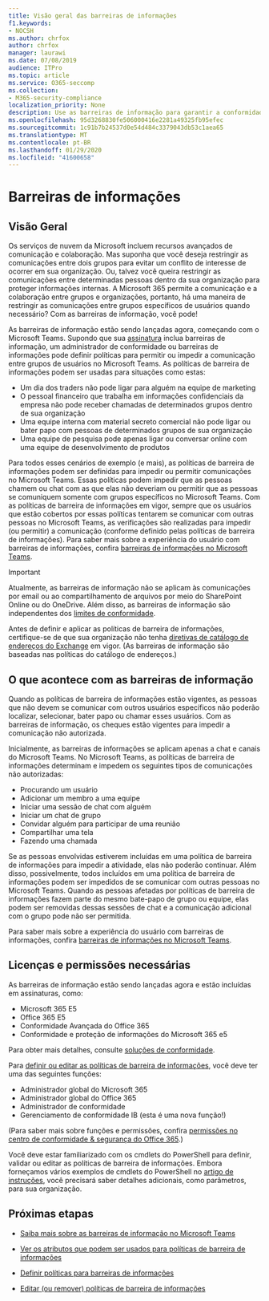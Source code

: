 ```yaml
---
title: Visão geral das barreiras de informações
f1.keywords:
- NOCSH
ms.author: chrfox
author: chrfox
manager: laurawi
ms.date: 07/08/2019
audience: ITPro
ms.topic: article
ms.service: O365-seccomp
ms.collection:
- M365-security-compliance
localization_priority: None
description: Use as barreiras de informação para garantir a conformidade de comunicação usando o Microsoft Teams em sua organização.
ms.openlocfilehash: 95d3268830fe506000416e2281a49325fb95efec
ms.sourcegitcommit: 1c91b7b24537d0e54d484c3379043db53c1aea65
ms.translationtype: MT
ms.contentlocale: pt-BR
ms.lasthandoff: 01/29/2020
ms.locfileid: "41600658"
---
```

# <a name="information-barriers"></a>Barreiras de informações

## <a name="overview"></a>Visão Geral

Os serviços de nuvem da Microsoft incluem recursos avançados de comunicação e colaboração. Mas suponha que você deseja restringir as comunicações entre dois grupos para evitar um conflito de interesse de ocorrer em sua organização. Ou, talvez você queira restringir as comunicações entre determinadas pessoas dentro da sua organização para proteger informações internas. A Microsoft 365 permite a comunicação e a colaboração entre grupos e organizações, portanto, há uma maneira de restringir as comunicações entre grupos específicos de usuários quando necessário? Com as barreiras de informação, você pode! 

As barreiras de informação estão sendo lançadas agora, começando com o Microsoft Teams. Supondo que sua [assinatura](#required-licenses-and-permissions) inclua barreiras de informação, um administrador de conformidade ou barreiras de informações pode definir políticas para permitir ou impedir a comunicação entre grupos de usuários no Microsoft Teams. As políticas de barreira de informações podem ser usadas para situações como estas:

- Um dia dos traders não pode ligar para alguém na equipe de marketing
- O pessoal financeiro que trabalha em informações confidenciais da empresa não pode receber chamadas de determinados grupos dentro de sua organização
- Uma equipe interna com material secreto comercial não pode ligar ou bater papo com pessoas de determinados grupos de sua organização
- Uma equipe de pesquisa pode apenas ligar ou conversar online com uma equipe de desenvolvimento de produtos

Para todos esses cenários de exemplo (e mais), as políticas de barreira de informações podem ser definidas para impedir ou permitir comunicações no Microsoft Teams. Essas políticas podem impedir que as pessoas chamem ou chat com as que elas não deveriam ou permitir que as pessoas se comuniquem somente com grupos específicos no Microsoft Teams. Com as políticas de barreira de informações em vigor, sempre que os usuários que estão cobertos por essas políticas tentarem se comunicar com outras pessoas no Microsoft Teams, as verificações são realizadas para impedir (ou permitir) a comunicação (conforme definido pelas políticas de barreira de informações). Para saber mais sobre a experiência do usuário com barreiras de informações, confira [barreiras de informações no Microsoft Teams](https://docs.microsoft.com/MicrosoftTeams/information-barriers-in-teams).

> [!IMPORTANT]
> Atualmente, as barreiras de informação não se aplicam às comunicações por email ou ao compartilhamento de arquivos por meio do SharePoint Online ou do OneDrive. Além disso, as barreiras de informação são independentes dos [limites de conformidade](tagging-and-assessment-in-advanced-ediscovery.md).<p>Antes de definir e aplicar as políticas de barreira de informações, certifique-se de que sua organização não tenha [diretivas de catálogo de endereços do Exchange](https://docs.microsoft.com/exchange/address-books/address-book-policies/address-book-policies) em vigor. (As barreiras de informação são baseadas nas políticas do catálogo de endereços.) 

## <a name="what-happens-with-information-barriers"></a>O que acontece com as barreiras de informação

Quando as políticas de barreira de informações estão vigentes, as pessoas que não devem se comunicar com outros usuários específicos não poderão localizar, selecionar, bater papo ou chamar esses usuários. Com as barreiras de informação, os cheques estão vigentes para impedir a comunicação não autorizada.

Inicialmente, as barreiras de informações se aplicam apenas a chat e canais do Microsoft Teams. No Microsoft Teams, as políticas de barreira de informações determinam e impedem os seguintes tipos de comunicações não autorizadas:
- Procurando um usuário
- Adicionar um membro a uma equipe
- Iniciar uma sessão de chat com alguém
- Iniciar um chat de grupo
- Convidar alguém para participar de uma reunião
- Compartilhar uma tela
- Fazendo uma chamada 

Se as pessoas envolvidas estiverem incluídas em uma política de barreira de informações para impedir a atividade, elas não poderão continuar. Além disso, possivelmente, todos incluídos em uma política de barreira de informações podem ser impedidos de se comunicar com outras pessoas no Microsoft Teams. Quando as pessoas afetadas por políticas de barreira de informações fazem parte do mesmo bate-papo de grupo ou equipe, elas podem ser removidas dessas sessões de chat e a comunicação adicional com o grupo pode não ser permitida.

Para saber mais sobre a experiência do usuário com barreiras de informações, confira [barreiras de informações no Microsoft Teams](https://docs.microsoft.com/MicrosoftTeams/information-barriers-in-teams).

## <a name="required-licenses-and-permissions"></a>Licenças e permissões necessárias

As barreiras de informação estão sendo lançadas agora e estão incluídas em assinaturas, como:

- Microsoft 365 E5
- Office 365 E5
- Conformidade Avançada do Office 365
- Conformidade e proteção de informações do Microsoft 365 e5

Para obter mais detalhes, consulte [soluções de conformidade](https://products.office.com/business/security-and-compliance/compliance-solutions).

Para [definir ou editar as políticas de barreira de informações](information-barriers-policies.md), você deve ter uma das seguintes funções:

- Administrador global do Microsoft 365
- Administrador global do Office 365
- Administrador de conformidade
- Gerenciamento de conformidade IB (esta é uma nova função!)

(Para saber mais sobre funções e permissões, confira [permissões no centro de conformidade & segurança do Office 365](../security/office-365-security/protect-against-threats.md).)

Você deve estar familiarizado com os cmdlets do PowerShell para definir, validar ou editar as políticas de barreira de informações. Embora forneçamos vários exemplos de cmdlets do PowerShell no [artigo de instruções](information-barriers-policies.md), você precisará saber detalhes adicionais, como parâmetros, para sua organização.

## <a name="next-steps"></a>Próximas etapas

- [Saiba mais sobre as barreiras de informação no Microsoft Teams](https://docs.microsoft.com/MicrosoftTeams/information-barriers-in-teams)

- [Ver os atributos que podem ser usados para políticas de barreira de informações](information-barriers-attributes.md)

- [Definir políticas para barreiras de informações](information-barriers-policies.md)

- [Editar (ou remover) políticas de barreira de informações](information-barriers-edit-segments-policies.md) 
